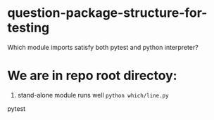 # question-package-structure-for-testing
Which module imports satisfy both pytest and python interpreter?

We are in repo root directoy:
=============================
1. stand-alone module runs well ```python which/line.py```


pytest

